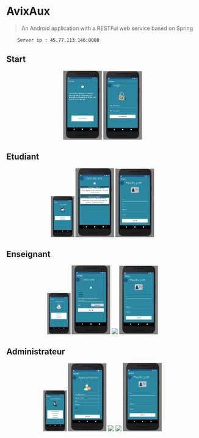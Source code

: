 # AvixAux
> An Android application with a RESTFul web service based on Spring

```sh
	Server ip : 45.77.113.146:8080
```

## Start

<p align="center">
	<img src="screen/AccueilActivity.png" width="20%"/>
	<img src="screen/LoginActivity.png" width="20%"/>
</p>

## Etudiant

<p align="center">
	<img src="screen/DashboardEtuActivity.png" width="12%"/>
	<img src="screen/ListAvisEtudiant.png" width="20%"/>
	<img src="screen/ProfilActivity.png" width="20%"/>
</p>

## Enseignant

<p align="center">
	<img src="screen/DashboardEnsActivity.png" width="12%"/>
	<img src="screen/AddAvisActivity.png" width="20%"/>
	<img src="screen/ListAvisActivty.png" width="20%"/>
	<img src="screen/ProfilActivity.png" width="20%"/>
</p>

## Administrateur

<p align="center">
	<img src="screen/AdminDashboardActivity.png" width="12%"/>
	<img src="screen/AddUserActivity.png" width="20%"/>
	<img src="screen/ListUserActivty.png" width="20%"/>
	<img src="screen/ListAvisActivty.png" width="20%"/>
	<img src="screen/ProfilActivity.png" width="20%"/>
</p>
